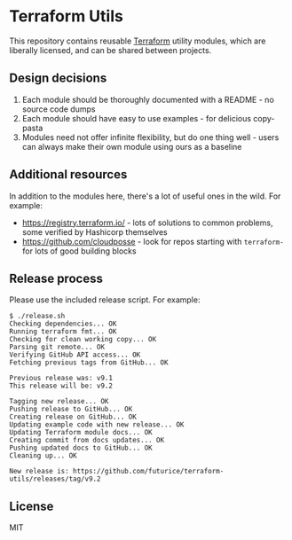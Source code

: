 # Terraform Utils

This repository contains reusable [Terraform](https://www.terraform.io/) utility modules, which are liberally licensed, and can be shared between projects.

## Design decisions

1. Each module should be thoroughly documented with a README - no source code dumps
1. Each module should have easy to use examples - for delicious copy-pasta
1. Modules need not offer infinite flexibility, but do one thing well - users can always make their own module using ours as a baseline

## Additional resources

In addition to the modules here, there's a lot of useful ones in the wild. For example:

- https://registry.terraform.io/ - lots of solutions to common problems, some verified by Hashicorp themselves
- https://github.com/cloudposse - look for repos starting with `terraform-` for lots of good building blocks

## Release process

Please use the included release script. For example:

```
$ ./release.sh
Checking dependencies... OK
Running terraform fmt... OK
Checking for clean working copy... OK
Parsing git remote... OK
Verifying GitHub API access... OK
Fetching previous tags from GitHub... OK

Previous release was: v9.1
This release will be: v9.2

Tagging new release... OK
Pushing release to GitHub... OK
Creating release on GitHub... OK
Updating example code with new release... OK
Updating Terraform module docs... OK
Creating commit from docs updates... OK
Pushing updated docs to GitHub... OK
Cleaning up... OK

New release is: https://github.com/futurice/terraform-utils/releases/tag/v9.2

```

## License

MIT
